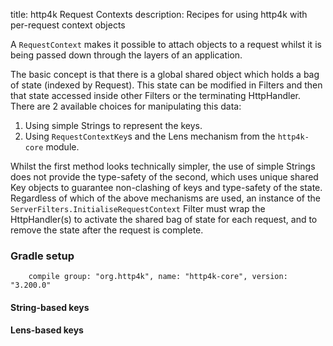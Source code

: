 title: http4k Request Contexts
description: Recipes for using http4k with per-request context objects

A `RequestContext` makes it possible to attach objects to a request whilst it is being passed down through the layers of an application.

The basic concept is that there is a global shared object which holds a bag of state (indexed by Request). This state can be modified in Filters and then 
that state accessed inside other Filters or the terminating HttpHandler. There are 2 available choices for manipulating this data:

1. Using simple Strings to represent the keys.
1. Using `RequestContextKey`s and the Lens mechanism from the `http4k-core` module.

Whilst the first method looks technically simpler, the use of simple Strings does not provide the type-safety of the second, which uses unique shared Key objects to guarantee non-clashing of keys and type-safety of the state.
Regardless of which of the above mechanisms are used, an instance of the `ServerFilters.InitialiseRequestContext` Filter must wrap the HttpHandler(s) to activate
the shared bag of state for each request, and to remove the state after the request is complete.

### Gradle setup
```
    compile group: "org.http4k", name: "http4k-core", version: "3.200.0"
```

#### String-based keys [<img class="octocat"/>](https://github.com/http4k/http4k/blob/master/src/docs/cookbook/request_context/string_key_example.kt)
<script src="https://gist-it.appspot.com/https://github.com/http4k/http4k/blob/master/src/docs/cookbook/request_context/string_key_example.kt"></script>

#### Lens-based keys [<img class="octocat"/>](https://github.com/http4k/http4k/blob/master/src/docs/cookbook/request_context/lens_key_example.kt)
<script src="https://gist-it.appspot.com/https://github.com/http4k/http4k/blob/master/src/docs/cookbook/request_context/lens_key_example.kt"></script>
